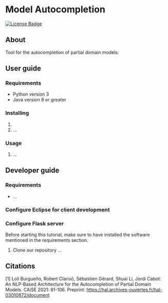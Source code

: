 # Model Autocompletion

[![License Badge](https://img.shields.io/badge/license-EPL%202.0-brightgreen.svg)](https://opensource.org/licenses/EPL-2.0)

## About

Tool for the autocompletion of partial domain models.

## User guide

### Requirements

- Python version 3
- Java version 8 or greater

### Installing 

1.
2. ...

### Usage

1.  ...


## Developer guide

### Requirements

- ...

### Configure Eclipse for client development

### Configure Flask server

Before starting this tutorial, make sure to have installed the software mentioned in the requirements section.

1. Clone our repository ...

## Citations

[1] Loli Burgueño, Robert Clarisó, Sébastien Gérard, Shuai Li, Jordi Cabot: An NLP-Based Architecture for the Autocompletion of Partial Domain Models. CAiSE 2021: 91-106. Preprint: https://hal.archives-ouvertes.fr/hal-03010872/document
